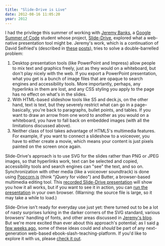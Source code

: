```yaml
---
title: "Slide-Drive is Live"
date: 2012-08-16 11:05:20
year: 2012
---
```

I had the privilege this summer of working with <a href="http://slidedrive.wordpress.com/">Jeremy Banks</a>, a <a href="http://code.google.com/soc/">Google Summer of Code</a> student whose project, <a href="https://github.com/dseif/slide-drive">Slide-Drive</a>, explored what a web-native presentation tool might be. Jeremy's work, which is a continuation of David Seifried's (described in <a href="https://software-carpentry.org/2012/02/slide-drive/">these</a> <a href="https://software-carpentry.org/2012/02/formatting-revisited/">posts</a>), tries to solve a double-barrelled problem:
<ol>
  <li>Desktop presentation tools (like PowerPoint and Impress) allow people to mix text and graphics freely, just as they would on a whiteboard, but don't play nicely with the web. If you export a PowerPoint presentation, what you get is a bunch of image files that are opaque to search engines and accessibility tools. More importantly, perhaps, any hyperlinks in them are lost, and any CSS styling you apply to the page has no effect on what's in the slides.</li>
  <li>With HTML-based slideshow tools like S5 and deck.js, on the other hand, text is text, but they severely restrict what can go in a page–basically, you're back to paragraphs, bullet points, and tables. If you want to draw an arrow from one word to another as you would on a whiteboard, you have to fall back on embedded images (with all the limitations discussed above).</li>
  <li>Neither class of tool takes advantage of HTML5's multimedia features. For example, if you want to connect a slideshow to a voiceover, you have to either create a movie, which means your content is just pixels painted on the screen once again.</li>
</ol>
Slide-Drive's approach is to use SVG for the slides rather than PNG or JPEG images, so that hyperlinks work, text can be selected and copied, accessibility tools and search engines can "see" the text, and so on. Synchronization with other media (like a voiceover soundtrack) is done using <a href="http://popcornjs.org/">Popcorn.js</a> (think "jQuery for video") and Butter, a browser-based multimedia editing tool. This <a href="http://www.youtube.com/watch?v=YujYtDXldr4">recorded Slide-Drive presentation</a> will show you how it all works, but if you want to see it in action, you can <a href="http://slide-drive-demo.s3.amazonaws.com/examples/demo.html">run the presentation</a> in your own browser. (Warning: the source file is large, so it may take a while to load.)

Slide-Drive isn't ready for everyday use just yet: there turned out to be a lot of nasty surprises lurking in the darker corners of the SVG standard, various browsers' handling of fonts, and other areas discussed in <a href="http://slidedrive.wordpress.com/">Jeremy's blog</a>. But we're more excited than ever about this approach's potential; as I said <a href="https://software-carpentry.org/2012/07/ipython-notebook-towtruck-etherpad-slide-drive-win/">a few weeks ago</a>, some of these ideas could and <em>should</em> be part of any next-generation web-based ebook-slash-teaching-platform. If you'd like to explore it with us, please <a href="https://github.com/dseif/slide-drive">check it out</a>.
